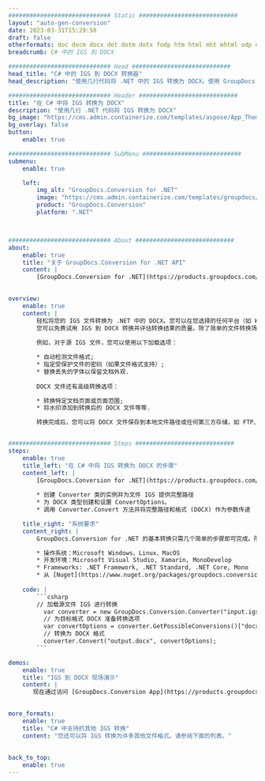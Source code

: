 ```yaml
---
############################# Static ############################
layout: "auto-gen-conversion"
date: 2023-03-31T15:29:58
draft: false
otherformats: doc docm docx dot dotm dotx fodp htm html mht mhtml odp odt otp pot potm potx pps ppsm ppsx ppt pptm pptx rtf
breadcrumb: C# 中的 IGS 到 DOCX

############################# Head ############################
head_title: "C# 中的 IGS 到 DOCX 转换器"
head_description: "使用几行代码将 .NET 中的 IGS 转换为 DOCX。使用 GroupDocs 文档转换 API 转换 160 多种文件格式。"

############################# Header ############################
title: "在 C# 中将 IGS 转换为 DOCX"
description: "使用几行 .NET 代码将 IGS 转换为 DOCX"
bg_image: "https://cms.admin.containerize.com/templates/aspose/App_Themes/V3/images/bg/header1.png"
bg_overlay: false
button:
    enable: true

############################# SubMenu ############################
submenu:
    enable: true

    left:
        img_alt: "GroupDocs.Conversion for .NET"
        image: "https://cms.admin.containerize.com/templates/groupdocs/images/product-logos/90x90-noborder/groupdocs-conversion-net.png"
        product: "GroupDocs.Conversion"
        platform: ".NET"



############################# About ############################
about:
    enable: true
    title: "关于 GroupDocs.Conversion for .NET API"
    content: |
        [GroupDocs.Conversion for .NET](https://products.groupdocs.com/conversion/net/)可用于转换Microsoft Word、Excel、PowerPoint、PDF、Visio等格式。 GroupDocs.Conversion 是一个独立的 API，适用于需要高性能的后端和内部系统。它不依赖于任何软件，例如 Microsoft 或 Open Office。
    

overview:
    enable: true
    content: |
        轻松将您的 IGS 文件转换为 .NET 中的 DOCX。您可以在您选择的任何平台（如 Windows、Linux、macOS）中仅使用几行 C# 代码行。
        您可以免费试用 IGS 到 DOCX 转换并评估转换结果的质量。除了简单的文件转换场景，您还可以尝试更高级的选项来加载源 IGS 文件和保存输出 DOCX 结果。 
        
        例如，对于源 IGS 文件，您可以使用以下加载选项：

        * 自动检测文件格式;
        * 指定受保护文件的密码（如果文件格式支持）;
        * 替换丢失的字体以保留文档外观.
        
        DOCX 文件还有高级转换选项：

        * 转换特定文档页面或页面范围;
        * 将水印添加到转换后的 DOCX 文件等等.

        转换完成后，您可以将 DOCX 文件保存到本地文件路径或任何第三方存储，如 FTP、Amazon S3、Google Drive、Dropbox 等。请注意 - 将 IGS 转换为 DOCX 无需安装任何额外的软件 - 如 MS Office、Open Office、Adobe Acrobat Reader 等。


############################# Steps ############################
steps:
    enable: true
    title_left: "在 C# 中将 IGS 转换为 DOCX 的步骤"
    content_left: |
        [GroupDocs.Conversion for .NET](https://products.groupdocs.com/conversion/net/) 使开发人员只需几行代码即可轻松地将 IGS 文件转换为 DOCX。
        
        * 创建 Converter 类的实例并为文件 IGS 提供完整路径
        * 为 DOCX 类型创建和设置 ConvertOptions。
        * 调用 Converter.Convert 方法并将完整路径和格式 (DOCX) 作为参数传递

    title_right: "系统要求"
    content_right: |
        GroupDocs.Conversion for .NET 的基本转换只需几个简单的步骤即可完成。所有主要平台和操作系统都支持我们的 API。在执行以下代码之前，请确保您的系统上安装了以下先决条件。

        * 操作系统：Microsoft Windows、Linux、MacOS
        * 开发环境：Microsoft Visual Studio, Xamarin, MonoDevelop
        * Frameworks: .NET Framework, .NET Standard, .NET Core, Mono
        * 从 [Nuget](https://www.nuget.org/packages/groupdocs.conversion) 获取最新的 GroupDocs.Conversion for .NET
         
    code: |
        ```csharp    
        // 加载源文件 IGS 进行转换
          var converter = new GroupDocs.Conversion.Converter("input.igs");
          // 为目标格式 DOCX 准备转换选项
          var convertOptions = converter.GetPossibleConversions()["docx"].ConvertOptions;
          // 转换为 DOCX 格式
          converter.Convert("output.docx", convertOptions);
        ```

demos:
    enable: true
    title: "IGS 到 DOCX 现场演示"
    content: |
       现在通过访问 [GroupDocs.Conversion App](https://products.groupdocs.app/conversion/family) 网站将 IGS 转换为 DOCX。在线演示具有以下优点
          

more_formats:
    enable: true
    title: "C# 中支持的其他 IGS 转换"
    content: "您还可以将 IGS 转换为许多其他文件格式。请参阅下面的列表。"
       
       
back_to_top:
    enable: true
---
```

